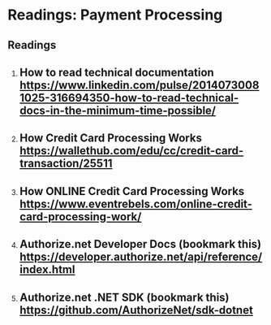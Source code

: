 #  Readings: Payment Processing

##  Readings
1. How to read technical documentation  https://www.linkedin.com/pulse/20140730081025-316694350-how-to-read-technical-docs-in-the-minimum-time-possible/
    -  
2.  How Credit Card Processing Works  https://wallethub.com/edu/cc/credit-card-transaction/25511
    -  
3.  How ONLINE Credit Card Processing Works  https://www.eventrebels.com/online-credit-card-processing-work/
    -  
4.  Authorize.net Developer Docs (bookmark this)  https://developer.authorize.net/api/reference/index.html
    -  
5.  Authorize.net .NET SDK (bookmark this)  https://github.com/AuthorizeNet/sdk-dotnet
    -  